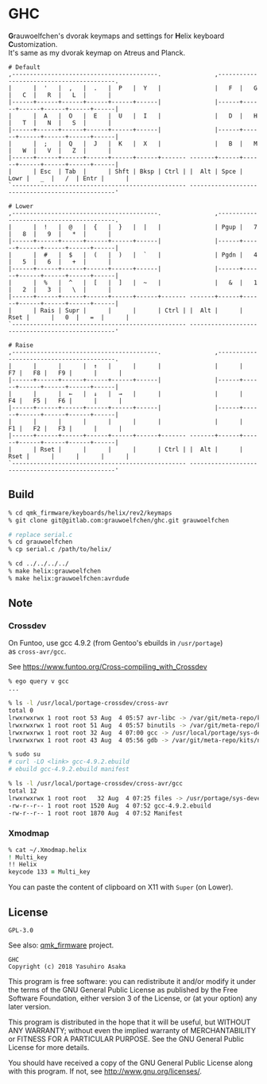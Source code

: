 # GHC

**G**rauwoelfchen's dvorak keymaps and settings for **H**elix keyboard **C**ustomization.  
It's same as my dvorak keymap on Atreus and Planck.

```
# Default
,-----------------------------------------.               ,-----------------------------------------.
|      |  '   |  ,   |  .   |  P   |  Y   |               |   F  |   G  |   C  |   R  |   L  |      |
|------+------+------+------+------+------|               |------+------+------+------+------+------|
|      |  A   |  O   |  E   |  U   |  I   |               |   D  |   H  |   T  |   N  |   S  |      |
|------+------+------+------+------+------|               |------+------+------+------+------+------|
|      |  ;   |  Q   |  J   |  K   |  X   |               |   B  |   M  |   W  |   V  |   Z  |      |
|------+------+------+------+------+------+------- -------+------+------+------+------+------+------|
|      | Esc  | Tab  |      | Shft | Bksp | Ctrl | |  Alt | Spce | Lowr |   _  |   /  | Entr |      |
`------------------------------------------------- -------------------------------------------------'

# Lower
,-----------------------------------------.               ,-----------------------------------------.
|      |  !   |  @   |  {   |  }   |  |   |               | Pgup |   7  |   8  |   9  |   *  |      |
|------+------+------+------+------+------|               |------+------+------+------+------+------|
|      |  #   |  $   |  (   |  )   |  `   |               | Pgdn |   4  |   5  |   6  |   +  |      |
|------+------+------+------+------+------|               |------+------+------+------+------+------|
|      |  %   |  ^   |  [   |  ]   |  ~   |               |   &  |   1  |   2  |   3  |   \  |      |
|------+------+------+------+------+------+------- -------+------+------+------+------+------+------|
|      | Rais | Supr |      |      |      | Ctrl | |  Alt |      | Rset |      |   0  |   =  |      |
`------------------------------------------------- -------------------------------------------------'

# Raise
,-----------------------------------------.               ,-----------------------------------------.
|      |      |      |  ↑   |      |      |               |      |   F7 |   F8 |   F9 |      |      |
|------+------+------+------+------+------|               |------+------+------+------+------+------|
|      |      |  ←   |  ↓   |  →   |      |               |      |   F4 |   F5 |   F6 |      |      |
|------+------+------+------+------+------|               |------+------+------+------+------+------|
|      |      |      |      |      |      |               |      |   F1 |   F2 |   F3 |      |      |
|------+------+------+------+------+------+------- -------+------+------+------+------+------+------|
|      | Rset |      |      |      |      | Ctrl | |  Alt |      | Rset |      |      |      |      |
`------------------------------------------------- -------------------------------------------------'
```

## Build

```zsh
% cd qmk_firmware/keyboards/helix/rev2/keymaps
% git clone git@gitlab.com:grauwoelfchen/ghc.git grauwoelfchen

# replace serial.c
% cd grauwoelfchen
% cp serial.c /path/to/helix/

% cd ../../../../
% make helix:grauwoelfchen
% make helix:grauwoelfchen:avrdude
```

## Note

### Crossdev

On Funtoo, use gcc 4.9.2 (from Gentoo's ebuilds in `/usr/portage`)  
as `cross-avr/gcc`.  

See https://www.funtoo.org/Cross-compiling_with_Crossdev

```zsh
% ego query v gcc
...

% ls -l /usr/local/portage-crossdev/cross-avr
total 0
lrwxrwxrwx 1 root root 53 Aug  4 05:57 avr-libc -> /var/git/meta-repo/kits/dev-kit/dev-embedded/avr-libc
lrwxrwxrwx 1 root root 51 Aug  4 05:57 binutils -> /var/git/meta-repo/kits/core-kit/sys-devel/binutils
lrwxrwxrwx 1 root root 32 Aug  4 07:00 gcc -> /usr/local/portage/sys-devel/gcc
lrwxrwxrwx 1 root root 43 Aug  4 05:56 gdb -> /var/git/meta-repo/kits/nokit/sys-devel/gdb

% sudo su
# curl -LO <link> gcc-4.9.2.ebuild
# ebuild gcc-4.9.2.ebuild manifest

% ls -l /usr/local/portage-crossdev/cross-avr/gcc
total 12
lrwxrwxrwx 1 root root   32 Aug  4 07:25 files -> /usr/portage/sys-devel/gcc/files
-rw-r--r-- 1 root root 1520 Aug  4 07:52 gcc-4.9.2.ebuild
-rw-r--r-- 1 root root 1870 Aug  4 07:52 Manifest
```

### Xmodmap

```zsh
% cat ~/.Xmodmap.helix
! Multi_key
!! Helix
keycode 133 = Multi_key
```

You can paste the content of clipboard on X11 with `Super` (on Lower).

## License

`GPL-3.0`

See also: [qmk_firmware](https://github.com/jackhumbert/qmk_firmware) project.


```
GHC
Copyright (c) 2018 Yasuhiro Asaka
```

This program is free software: you can redistribute it and/or modify
it under the terms of the GNU General Public License as published by
the Free Software Foundation, either version 3 of the License, or
(at your option) any later version.

This program is distributed in the hope that it will be useful,
but WITHOUT ANY WARRANTY; without even the implied warranty of
MERCHANTABILITY or FITNESS FOR A PARTICULAR PURPOSE.  See the
GNU General Public License for more details.

You should have received a copy of the GNU General Public License
along with this program.  If not, see <http://www.gnu.org/licenses/>.

